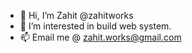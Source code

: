 - 👋 Hi, I’m Zahit @zahitworks
- 👀 I’m interested in build web system.
- 📫 Email me @ zahit.works@gmail.com
